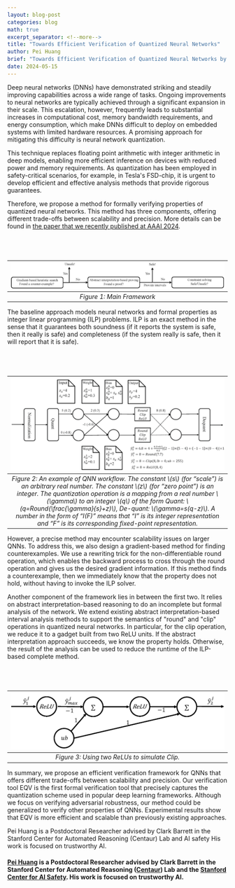 ```yaml
---
layout: blog-post
categories: blog
math: true
excerpt_separator: <!--more-->
title: "Towards Efficient Verification of Quantized Neural Networks"
author: Pei Huang
brief: "Towards Efficient Verification of Quantized Neural Networks by Pei Huang"
date: 2024-05-15
---
```


Deep neural networks (DNNs) have demonstrated striking and steadily improving capabilities across a wide range of tasks. Ongoing improvements to neural networks are typically achieved through a significant expansion in their scale. This escalation, however, frequently leads to substantial increases in computational cost, memory bandwidth requirements, and energy consumption, which make DNNs difficult to deploy on embedded systems with limited hardware resources. A promising approach for mitigating this difficulty is neural network quantization. 
<!--more-->
This technique replaces floating point arithmetic with integer arithmetic in deep models, enabling more efficient inference on devices with reduced power and memory requirements. As quantization has been employed in safety-critical scenarios, for example, in Tesla's FSD-chip, it is urgent to develop efficient and effective analysis methods that provide rigorous guarantees.


Therefore, we propose a method for formally verifying properties of quantized neural networks. This method has three components, offering different trade-offs between scalability and precision. More details can be found in [the paper that we recently published at AAAI 2024](https://ojs.aaai.org/index.php/AAAI/article/view/30108).

<div style="margin-top: 70px;"></div>

| ![](/assets/blog-images/2024-5-15-towards-efficient-verification-of-quantized-neural-networks/fig1.png) | 
|:--:| 
| *Figure 1: Main Framework* |

The baseline approach models neural networks and formal properties as integer linear programming (ILP) problems. ILP is an exact method in the sense that it guarantees both soundness (if it reports the system is safe, then it really is safe) and completeness (if the system really is safe, then it will report that it is safe).

<div style="margin-top: 70px;"></div>

| ![](/assets/blog-images/2024-5-15-towards-efficient-verification-of-quantized-neural-networks/fig2.png) | 
|:--:| 
| *Figure 2: An example of QNN workflow. The constant \\(s\\) (for “scale”) is an arbitrary real number. The constant \\(z\\) (for “zero point”) is an integer. The quantization operation is a mapping from a real number \\(\gamma\\) to an integer \\(q\\) of the form Quant: \\(q=Round(\frac{\gamma}{s}+z)\\), De-quant: \\(\gamma=s(q-z)\\). A number in the form of “I(F)” means that “I” is its integer representation and “F” is its corresponding fixed-point representation.* |

However, a precise method may encounter scalability issues on larger QNNs. To address this, we also design a gradient-based method for finding counterexamples. We use a rewriting trick for the non-differentiable round operation, which enables the backward process to cross through the round operation and gives us the desired gradient information. If this method finds a counterexample, then we immediately know that the property does not hold, without having to invoke the ILP solver.
 
Another component of the framework lies in between the first two. It relies on abstract interpretation-based reasoning to do an incomplete but formal analysis of the network.  We extend existing abstract interpretation-based interval analysis methods to support the semantics of "round" and "clip" operations in quantized neural networks. In particular, for the clip operation, we reduce it to a gadget built from two ReLU units. If the abstract interpretation approach succeeds, we know the property holds. Otherwise, the result of the analysis can be used to reduce the runtime of the ILP-based complete method.

<div style="margin-top: 70px;"></div>

| ![](/assets/blog-images/2024-5-15-towards-efficient-verification-of-quantized-neural-networks/fig3.png) | 
|:--:| 
| *Figure 3: Using two ReLUs to simulate Clip.* |

In summary, we propose an efficient verification framework for QNNs that offers different trade-offs between scalability and precision. Our verification tool EQV is the first formal verification tool that precisely captures the quantization scheme used in popular deep learning frameworks. Although we focus on verifying adversarial robustness, our method could be generalized to verify other properties of QNNs. Experimental results show that EQV is more efficient and scalable than previously existing approaches.


Pei Huang is a Postdoctoral Researcher advised by Clark Barrett in the Stanford Center for Automated Reasoning (Centaur) Lab and AI safety His work is focused on trustworthy AI.

#### [Pei Huang](https://profiles.stanford.edu/pei-huang) is a Postdoctoral Researcher advised by Clark Barrett in the Stanford Center for Automated Reasoning ([Centaur](https://centaur.stanford.edu/)) Lab and the [Stanford Center for AI Safety](https://aisafety.stanford.edu/). His work is focused on trustworthy AI.
